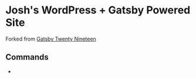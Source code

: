 # Josh's WordPress + Gatsby Powered Site

Forked from [Gatsby Twenty Nineteen](https://github.com/zgordon/twentynineteen-gatsby-theme)
## Commands

* 
